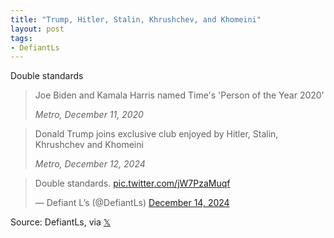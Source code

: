 ```yaml
---
title: "Trump, Hitler, Stalin, Khrushchev, and Khomeini"
layout: post
tags:
- DefiantLs
---
```


Double standards

> Joe Biden and Kamala Harris named Time's 'Person of the Year 2020'
>
> <cite>Metro, December 11, 2020</cite>

> Donald Trump joins exclusive club enjoyed by Hitler, Stalin, Khrushchev and Khomeini
>
> <cite>Metro, December 12, 2024</cite>

<blockquote class="twitter-tweet"><p lang="en" dir="ltr">Double standards. <a href="https://t.co/jW7PzaMuqf">pic.twitter.com/jW7PzaMuqf</a></p>&mdash; Defiant L’s (@DefiantLs) <a href="https://twitter.com/DefiantLs/status/1867734817195856209?ref_src=twsrc%5Etfw">December 14, 2024</a></blockquote> <script async src="https://platform.twitter.com/widgets.js" charset="utf-8"></script>

Source: DefiantLs, via [𝕏](https://x.com)
